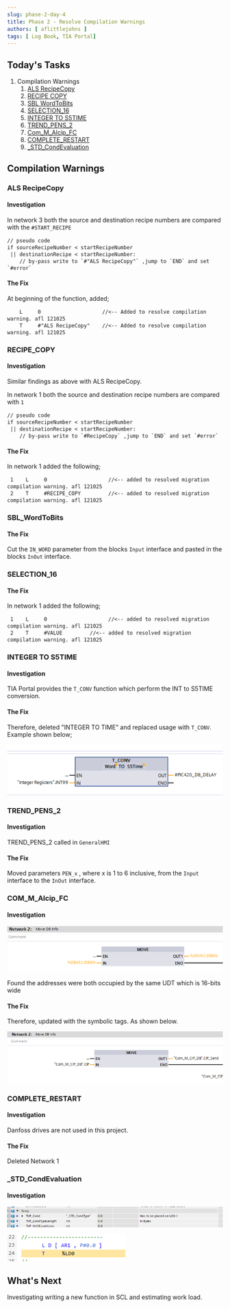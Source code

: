 ```yaml
---
slug: phase-2-day-4
title: Phase 2 - Resolve Compilation Warnings
authors: [ aflittlejohns ]
tags: [ Log Book, TIA Portal]
---
```


## Today's Tasks
1. Compilation Warnings
    1. [ALS RecipeCopy](https://github.com/pfAuto/project-uni/issues/46)
    2. [RECIPE COPY](https://github.com/pfAuto/project-uni/issues/47)
    3. [SBL WordToBits](https://github.com/pfAuto/project-uni/issues/48)
    4. [SELECTION_16](https://github.com/pfAuto/project-uni/issues/49)
   5. [INTEGER TO S5TIME](https://github.com/pfAuto/project-uni/issues/50)
   6. [TREND_PENS_2](https://github.com/pfAuto/project-uni/issues/51)
   7. [Com_M_Alcip_FC](https://github.com/pfAuto/project-uni/issues/53)
   8. [COMPLETE_RESTART](https://github.com/pfAuto/project-uni/issues/54)
   9. [_STD_CondEvaluation](https://github.com/pfAuto/project-uni/issues/55)
<!-- truncate -->

## Compilation Warnings

### ALS RecipeCopy
#### Investigation

In network 3 both the source and destination recipe numbers are compared with the `#START_RECIPE`
```text
// pseudo code
if sourceRecipeNumber < startRecipeNumber
 || destinationRecipe < startRecipeNumber:
    // by-pass write to `#"ALS RecipeCopy"` ,jump to `END` and set `#error`
```

#### The Fix

At beginning of the function, added;
```text
    L     0                    //<-- Added to resolve compilation warning. afl 121025
    T     #"ALS RecipeCopy"    //<-- Added to resolve compilation warning. afl 121025
```

### RECIPE_COPY

#### Investigation

Similar findings as above with ALS RecipeCopy.

In network 1 both the source and destination recipe numbers are compared with `1`
```text
// pseudo code
if sourceRecipeNumber < startRecipeNumber
 || destinationRecipe < startRecipeNumber:
    // by-pass write to `#RecipeCopy` ,jump to `END` and set `#error`
```


#### The Fix

In network 1 added the following;

```text
 1    L     0                    //<-- added to resolved migration compilation warning. afl 121025
 2    T     #RECIPE_COPY         //<-- added to resolved migration compilation warning. afl 121025
```

### SBL_WordToBits

#### The Fix
Cut the `IN_WORD` parameter from the blocks `Input` interface and pasted in the blocks `InOut` interface.

### SELECTION_16


#### The Fix
In network 1 added the following;

```text
 1    L     0                    //<-- added to resolved migration compilation warning. afl 121025
 2    T     #VALUE         //<-- added to resolved migration compilation warning. afl 121025
```

### INTEGER TO S5TIME

#### Investigation

TIA Portal provides the `T_CONV` function which perform the INT to S5TIME conversion. 

#### The Fix

Therefore, deleted "INTEGER TO TIME" and replaced usage with `T_CONV`. Example shown below;

![img.png](img.png)

### TREND_PENS_2

#### Investigation

TREND_PENS_2 called in `GeneralHMI`

#### The Fix

Moved parameters `PEN_x` , where x is 1 to 6 inclusive, from the `Input` interface to the `InOut` interface. 


### COM_M_Alcip_FC

#### Investigation

![img_1.png](img_1.png)

Found the addresses were both occupied by the same UDT which is 16-bits wide

#### The Fix

Therefore, updated with the symbolic tags. As shown below.

![img_2.png](img_2.png)

### COMPLETE_RESTART

#### Investigation

Danfoss drives are not used in this project.

#### The Fix

Deleted Network 1


### _STD_CondEvaluation

#### Investigation

![img_3.png](img_3.png)

![img_4.png](img_4.png)

## What's Next

Investigating writing a new function in SCL and estimating work load.